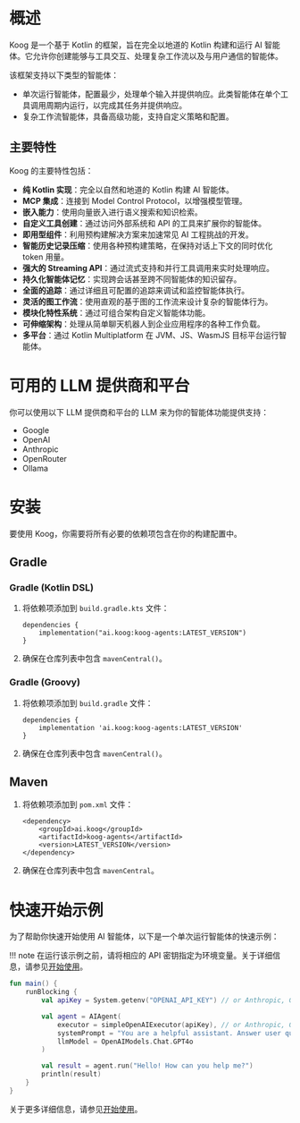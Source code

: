 # 概述

Koog 是一个基于 Kotlin 的框架，旨在完全以地道的 Kotlin 构建和运行 AI 智能体。它允许你创建能够与工具交互、处理复杂工作流以及与用户通信的智能体。

该框架支持以下类型的智能体：

*   单次运行智能体，配置最少，处理单个输入并提供响应。此类智能体在单个工具调用周期内运行，以完成其任务并提供响应。
*   复杂工作流智能体，具备高级功能，支持自定义策略和配置。

## 主要特性

Koog 的主要特性包括：

-   **纯 Kotlin 实现**：完全以自然和地道的 Kotlin 构建 AI 智能体。
-   **MCP 集成**：连接到 Model Control Protocol，以增强模型管理。
-   **嵌入能力**：使用向量嵌入进行语义搜索和知识检索。
-   **自定义工具创建**：通过访问外部系统和 API 的工具来扩展你的智能体。
-   **即用型组件**：利用预构建解决方案来加速常见 AI 工程挑战的开发。
-   **智能历史记录压缩**：使用各种预构建策略，在保持对话上下文的同时优化 token 用量。
-   **强大的 Streaming API**：通过流式支持和并行工具调用来实时处理响应。
-   **持久化智能体记忆**：实现跨会话甚至跨不同智能体的知识留存。
-   **全面的追踪**：通过详细且可配置的追踪来调试和监控智能体执行。
-   **灵活的图工作流**：使用直观的基于图的工作流来设计复杂的智能体行为。
-   **模块化特性系统**：通过可组合架构自定义智能体功能。
-   **可伸缩架构**：处理从简单聊天机器人到企业应用程序的各种工作负载。
-   **多平台**：通过 Kotlin Multiplatform 在 JVM、JS、WasmJS 目标平台运行智能体。

# 可用的 LLM 提供商和平台

你可以使用以下 LLM 提供商和平台的 LLM 来为你的智能体功能提供支持：

-   Google
-   OpenAI
-   Anthropic
-   OpenRouter
-   Ollama

# 安装

要使用 Koog，你需要将所有必要的依赖项包含在你的构建配置中。

## Gradle

### Gradle (Kotlin DSL)

1.  将依赖项添加到 `build.gradle.kts` 文件：

    ```
    dependencies {
        implementation("ai.koog:koog-agents:LATEST_VERSION")
    }
    ```

2.  确保在仓库列表中包含 `mavenCentral()`。

### Gradle (Groovy)

1.  将依赖项添加到 `build.gradle` 文件：

    ```
    dependencies {
        implementation 'ai.koog:koog-agents:LATEST_VERSION'
    }
    ```

2.  确保在仓库列表中包含 `mavenCentral()`。

## Maven

1.  将依赖项添加到 `pom.xml` 文件：

    ```
    <dependency>
        <groupId>ai.koog</groupId>
        <artifactId>koog-agents</artifactId>
        <version>LATEST_VERSION</version>
    </dependency>
    ```

2.  确保在仓库列表中包含 `mavenCentral`。

# 快速开始示例

为了帮助你快速开始使用 AI 智能体，以下是一个单次运行智能体的快速示例：

!!! note
    在运行该示例之前，请将相应的 API 密钥指定为环境变量。关于详细信息，请参见[开始使用](single-run-agents.md)。

<!--- INCLUDE
import ai.koog.agents.core.agent.AIAgent
import ai.koog.prompt.executor.clients.openai.OpenAIModels
import ai.koog.prompt.executor.llms.all.simpleOpenAIExecutor
import kotlinx.coroutines.runBlocking
-->
```kotlin
fun main() {
    runBlocking {
        val apiKey = System.getenv("OPENAI_API_KEY") // or Anthropic, Google, OpenRouter, etc.

        val agent = AIAgent(
            executor = simpleOpenAIExecutor(apiKey), // or Anthropic, Google, OpenRouter, etc.
            systemPrompt = "You are a helpful assistant. Answer user questions concisely.",
            llmModel = OpenAIModels.Chat.GPT4o
        )

        val result = agent.run("Hello! How can you help me?")
        println(result)
    }
}
```
<!--- KNIT example-index-01.kt -->
关于更多详细信息，请参见[开始使用](single-run-agents.md)。
